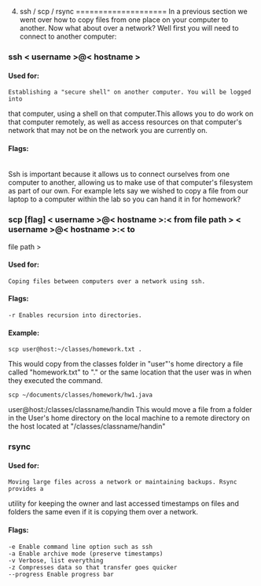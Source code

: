 4. ssh / scp / rsync
====================
In a previous section we went over how to copy files from one place on your
computer to another. Now what about over a network? Well first you will need to
connect to another computer:

###  ssh < username >@< hostname >
####  Used for:
    Establishing a "secure shell" on another computer. You will be logged into
that computer, using a shell on that computer.This allows you to do work on that
computer remotely, as well as access resources on that computer's network that
may not be on the network you are currently on.
####  Flags:<br><br>

Ssh is important because it allows us to connect ourselves from one computer to
another, allowing us to make use of that computer's filesystem as part of our
own. For example lets say we wished to copy a file from our laptop to a computer
within the lab so you can hand it in for homework?

### scp [flag] < username >@< hostname >:< from file path > < username >@< hostname >:< to
file path >
#### Used for:
    Coping files between computers over a network using ssh.
#### Flags:
    -r Enables recursion into directories.

#### Example:
    scp user@host:~/classes/homework.txt .
This would copy from the classes folder in "user"'s home directory a file called
"homework.txt" to "." or the same location that the user was in when they
executed the command.

    scp ~/documents/classes/homework/hw1.java
user@host:/classes/classname/handin
This would move a file from a folder in the User's home directory on the local
machine to a remote directory on the host located at "/classes/classname/handin"

###  rsync
#### Used for:
    Moving large files across a network or maintaining backups. Rsync provides a
utility for keeping the owner and last accessed timestamps on files and folders
the same even if it is copying them over a network.
#### Flags:
    -e Enable command line option such as ssh
    -a Enable archive mode (preserve timestamps)
    -v Verbose, list everything
    -z Compresses data so that transfer goes quicker
    --progress Enable progress bar
